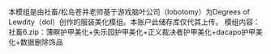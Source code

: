 本模组是由社畜/松岛苍井老师基于游戏脑叶公司（lobotomy）为Degrees of Lewdity（dol）创作的服装美化模组。本账户此储存库仅代其上传。 
模组内容：
社畜6.zip：薄瞑护甲美化+失乐园护甲美化+正义裁决者护甲美化+dacapo护甲美化+数据删除饰品
